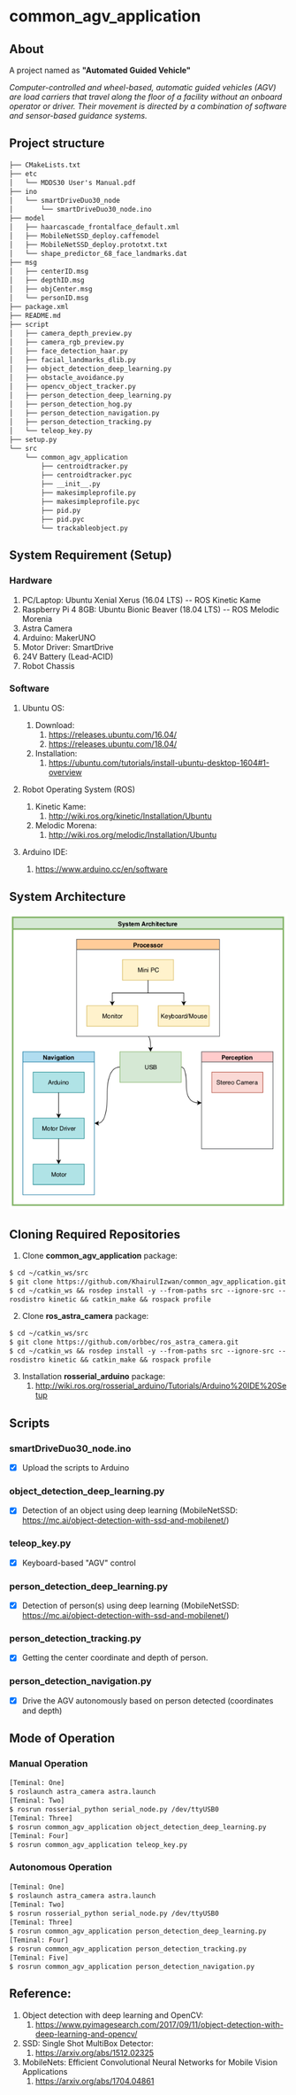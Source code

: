 # common_agv_application

## About
A project named as **"Automated Guided Vehicle"**

*Computer-controlled and wheel-based, automatic guided vehicles (AGV) are load carriers that travel along the floor of a facility without an onboard operator or driver. Their movement is directed by a combination of software and sensor-based guidance systems.*

## Project structure
```
├── CMakeLists.txt
├── etc
│   └── MDDS30 User's Manual.pdf
├── ino
│   └── smartDriveDuo30_node
│       └── smartDriveDuo30_node.ino
├── model
│   ├── haarcascade_frontalface_default.xml
│   ├── MobileNetSSD_deploy.caffemodel
│   ├── MobileNetSSD_deploy.prototxt.txt
│   └── shape_predictor_68_face_landmarks.dat
├── msg
│   ├── centerID.msg
│   ├── depthID.msg
│   ├── objCenter.msg
│   └── personID.msg
├── package.xml
├── README.md
├── script
│   ├── camera_depth_preview.py
│   ├── camera_rgb_preview.py
│   ├── face_detection_haar.py
│   ├── facial_landmarks_dlib.py
│   ├── object_detection_deep_learning.py
│   ├── obstacle_avoidance.py
│   ├── opencv_object_tracker.py
│   ├── person_detection_deep_learning.py
│   ├── person_detection_hog.py
│   ├── person_detection_navigation.py
│   ├── person_detection_tracking.py
│   └── teleop_key.py
├── setup.py
└── src
    └── common_agv_application
        ├── centroidtracker.py
        ├── centroidtracker.pyc
        ├── __init__.py
        ├── makesimpleprofile.py
        ├── makesimpleprofile.pyc
        ├── pid.py
        ├── pid.pyc
        └── trackableobject.py
```

## System Requirement (Setup)
### Hardware
1. PC/Laptop: Ubuntu Xenial Xerus (16.04 LTS) -- ROS Kinetic Kame
2. Raspberry Pi 4 8GB: Ubuntu Bionic Beaver (18.04 LTS) -- ROS Melodic Morenia
3. Astra Camera
4. Arduino: MakerUNO
5. Motor Driver: SmartDrive
6. 24V Battery (Lead-ACID)
7. Robot Chassis

<!--**ros_astra_camera packages required** : https://github.com/orbbec/ros_astra_camera.git-->
<!--4. RPLidar-->
<!--**rplidar_ros packages required** : https://github.com/Slamtec/rplidar_ros.git-->

### Software
1. Ubuntu OS:
	1. Download: 
		1. https://releases.ubuntu.com/16.04/
		2. https://releases.ubuntu.com/18.04/
	2. Installation: 
		1. https://ubuntu.com/tutorials/install-ubuntu-desktop-1604#1-overview
		
2. Robot Operating System (ROS)
	1. Kinetic Kame:
		1. http://wiki.ros.org/kinetic/Installation/Ubuntu
	2. Melodic Morena:
		1. http://wiki.ros.org/melodic/Installation/Ubuntu
		
3. Arduino IDE:
	1. https://www.arduino.cc/en/software
	
## System Architecture
![System Architecture](https://github.com/KhairulIzwan/common_agv_application/blob/main/etc/Service%20Robot.png)

## Cloning Required Repositories

1. Clone **common_agv_application** package:
```
$ cd ~/catkin_ws/src
$ git clone https://github.com/KhairulIzwan/common_agv_application.git
$ cd ~/catkin_ws && rosdep install -y --from-paths src --ignore-src --rosdistro kinetic && catkin_make && rospack profile
```
2. Clone **ros_astra_camera** package:
```
$ cd ~/catkin_ws/src
$ git clone https://github.com/orbbec/ros_astra_camera.git
$ cd ~/catkin_ws && rosdep install -y --from-paths src --ignore-src --rosdistro kinetic && catkin_make && rospack profile
```
3. Installation **rosserial_arduino** package:
	1. http://wiki.ros.org/rosserial_arduino/Tutorials/Arduino%20IDE%20Setup

## Scripts
### smartDriveDuo30_node.ino
<!--```c++-->
<!--/*-->
<!-- * Title: Control MDDS30 in PWM mode with Arduino-->
<!-- * Author: Khairul Izwan 16-10-2020-->
<!-- * Description: Control MDDS30 in PWM mode with Arduino-->
<!-- * Set MDDS30 input mode to 0b10110100-->
<!-- */-->

<!--//include necessary library-->
<!--#include <ros.h>-->
<!--#include "std_msgs/String.h"-->
<!--#include <geometry_msgs/Twist.h>-->

<!--#include <Cytron_SmartDriveDuo.h>-->
<!--#define IN1 4 // Arduino pin 4 is connected to MDDS30 pin IN1.-->
<!--#define AN1 6 // Arduino pin 5 is connected to MDDS30 pin AN1.-->
<!--#define AN2 5 // Arduino pin 6 is connected to MDDS30 pin AN2.-->
<!--#define IN2 3 // Arduino pin 7 is connected to MDDS30 pin IN2.-->

<!--Cytron_SmartDriveDuo smartDriveDuo30(PWM_INDEPENDENT, IN1, IN2, AN1, AN2);-->

<!--//Change according to the robot wheel dimension-->
<!--#define wheelSep 0.5235 // in unit meter (m)-->
<!--#define wheelRadius 0.127; // in unit meter (m)-->

<!--//Variables declaration-->
<!--float transVelocity;-->
<!--float rotVelocity;-->

<!--float leftVelocity;-->
<!--float rightVelocity;-->

<!--float leftDutyCycle;-->
<!--float rightDutyCycle;-->

<!--float leftPWM;-->
<!--float rightPWM;-->

<!--signed int speedLeft, speedRight;-->

<!--//Callback function for geometry_msgs::Twist-->
<!--void messageCb_cmd_vel(const geometry_msgs::Twist &msg)-->
<!--{-->
<!--	//Get the ros topic value-->
<!--	transVelocity = msg.linear.x;-->
<!--	rotVelocity = msg.angular.z;-->
<!--	-->
<!--	//Differential Drive Kinematics-->
<!--	//http://www.cs.columbia.edu/~allen/F15/NOTES/icckinematics.pdf-->
<!--	//Differential Drive Kinematics-->
<!--	//https://snapcraft.io/blog/your-first-robot-the-driver-4-5-->

<!--	//Step 1: Calculate wheel speeds from Twist-->
<!--	leftVelocity = transVelocity - ((rotVelocity * wheelSep) / 2);-->
<!--	rightVelocity = transVelocity + ((rotVelocity * wheelSep) / 2);-->
<!--	  -->
<!--	//Step 2: Convert wheel speeds into duty cycles-->
<!--	leftDutyCycle = (255 * leftVelocity) / 0.22;-->
<!--	rightDutyCycle = (255 * rightVelocity) / 0.22;-->

<!--	//Ensure DutyCycle is between minimum and maximum-->
<!--	leftPWM = clipPWM(abs(leftDutyCycle), 0, 25);-->
<!--	rightPWM = clipPWM(abs(rightDutyCycle), 0, 25);-->

<!--	//motor directection helper function-->
<!--	motorDirection();-->
<!--}-->

<!--//Helper function to ensure DutyCycle is between minimum-->
<!--//and maximum-->
<!--float clipPWM(float PWM, float minPWM, float maxPWM)-->
<!--{-->
<!--	if (PWM < minPWM)-->
<!--	{-->
<!--		return minPWM;-->
<!--	}-->
<!--	else if (PWM > maxPWM)-->
<!--	{-->
<!--		return maxPWM;-->
<!--	}-->
<!--	return PWM;-->
<!--}-->

<!--//Motor Direction helper function-->
<!--void motorDirection()-->
<!--{-->
<!--	//Forward-->
<!--	if (leftDutyCycle > 0 and rightDutyCycle > 0)-->
<!--	{-->
<!--		speedLeft=-leftPWM;-->
<!--		speedRight=rightPWM;-->
<!--	}-->
<!--	//Backward-->
<!--	else if (leftDutyCycle < 0 and rightDutyCycle < 0)-->
<!--	{-->
<!--		speedLeft=leftPWM;-->
<!--		speedRight=-rightPWM;-->
<!--	}-->
<!--	//Left-->
<!--	else if (leftDutyCycle < 0 and rightDutyCycle > 0)-->
<!--	{-->
<!--		speedLeft=leftPWM;-->
<!--		speedRight=rightPWM;-->
<!--	}-->
<!--	//Right-->
<!--	else if (leftDutyCycle > 0 and rightDutyCycle < 0)-->
<!--	{-->
<!--		speedLeft=-leftPWM;-->
<!--		speedRight=-rightPWM;-->
<!--	}-->
<!--	else if (leftDutyCycle == 0 and rightDutyCycle == 0)-->
<!--	{-->
<!--		speedLeft=0;-->
<!--		speedRight=0;-->
<!--	}-->
<!--	smartDriveDuo30.control(speedLeft, speedRight);-->
<!--}-->

<!--//Set up the ros node (publisher and subscriber)-->
<!--ros::Subscriber<geometry_msgs::Twist> sub_cmd_vel("/cmd_vel", messageCb_cmd_vel);-->

<!--ros::NodeHandle nh;-->

<!--//put your setup code here, to run once:-->
<!--void setup()-->
<!--{-->
<!--	//Initiate ROS-node-->
<!--	nh.initNode();-->
<!--	nh.subscribe(sub_cmd_vel);-->
<!--}-->

<!--//put your main code here, to run repeatedly:-->
<!--void loop()-->
<!--{-->
<!--	nh.spinOnce();-->
<!--}-->
<!--```-->
- [x] Upload the scripts to Arduino
<!--- [x] Download it first using Arduino IDE -->
<!--**rosserial library required** : http://wiki.ros.org/rosserial_arduino/Tutorials/Arduino%20IDE%20Setup-->

<!--## camera_preview.py-->
<!--- [x] Previewing an image stream from camera-->
<!--```python-->
<!--#!/usr/bin/env python-->

<!--################################################################################-->
<!--## {Description}: Previewing an image stream from camera [RGB]-->
<!--################################################################################-->
<!--## Author: Khairul Izwan Bin Kamsani-->
<!--## Version: {1}.{0}.{0}-->
<!--## Email: {wansnap@gmail.com}-->
<!--################################################################################-->

<!--# import the necessary Python packages-->
<!--from __future__ import print_function-->
<!--import sys-->
<!--import cv2-->
<!--import time-->
<!--import imutils-->

<!--# import the necessary ROS packages-->
<!--from std_msgs.msg import String-->
<!--from sensor_msgs.msg import Image-->
<!--from sensor_msgs.msg import CameraInfo-->

<!--from cv_bridge import CvBridge-->
<!--from cv_bridge import CvBridgeError-->

<!--import rospy-->

<!--class CameraPreview:-->
<!--	def __init__(self):-->

<!--		self.bridge = CvBridge()-->
<!--		self.image_received = False-->

<!--		rospy.logwarn("CameraPreview [RGB] Node [ONLINE]...")-->

<!--		# rospy shutdown-->
<!--		rospy.on_shutdown(self.cbShutdown)-->

<!--		# Subscribe to Image msg-->
<!--		self.image_topic = "/camera/rgb/image_raw"-->
<!--		self.image_sub = rospy.Subscriber(-->
<!--						self.image_topic, -->
<!--						Image, self.cbImage-->
<!--						)-->

<!--		# Subscribe to CameraInfo msg-->
<!--		self.cameraInfo_topic = "/camera/rgb/camera_info"-->
<!--		self.cameraInfo_sub = rospy.Subscriber(-->
<!--						self.cameraInfo_topic, -->
<!--						CameraInfo, -->
<!--						self.cbCameraInfo-->
<!--						)-->

<!--		# Allow up to one second to connection-->
<!--		rospy.sleep(1)-->

<!--	# Convert image to OpenCV format-->
<!--	def cbImage(self, msg):-->

<!--		try:-->
<!--			self.cv_image = self.bridge.imgmsg_to_cv2(msg, "bgr8")-->

<!--		except CvBridgeError as e:-->
<!--			print(e)-->

<!--		if self.cv_image is not None:-->
<!--			self.image_received = True-->
<!--		else:-->
<!--			self.image_received = False-->

<!--	# Get CameraInfo-->
<!--	def cbCameraInfo(self, msg):-->

<!--		self.imgWidth = msg.width-->
<!--		self.imgHeight = msg.height-->

<!--	# Image information callback-->
<!--	def cbInfo(self):-->

<!--		fontFace = cv2.FONT_HERSHEY_DUPLEX-->
<!--		fontScale = 0.5-->
<!--		color = (255, 255, 255)-->
<!--		thickness = 1-->
<!--		lineType = cv2.LINE_AA-->
<!--		bottomLeftOrigin = False # if True (text upside down)-->

<!--		self.timestr = time.strftime("%Y%m%d-%H:%M:%S")-->

<!--		cv2.putText(-->
<!--			self.cv_image, "{}".format(self.timestr), -->
<!--			(10, 20), -->
<!--			fontFace, -->
<!--			fontScale, -->
<!--			color, -->
<!--			thickness, -->
<!--			lineType, -->
<!--			bottomLeftOrigin-->
<!--			)-->

<!--		cv2.putText(-->
<!--			self.cv_image, "Sample", (10, self.imgHeight-10), -->
<!--			fontFace, -->
<!--			fontScale, -->
<!--			color, -->
<!--			thickness, -->
<!--			lineType, -->
<!--			bottomLeftOrigin-->
<!--			)-->

<!--		cv2.putText(-->
<!--			self.cv_image, "(%d, %d)" % (self.imgWidth, self.imgHeight), -->
<!--			(self.imgWidth-100, self.imgHeight-10), -->
<!--			fontFace, -->
<!--			fontScale, -->
<!--			color, -->
<!--			thickness, -->
<!--			lineType, -->
<!--			bottomLeftOrigin-->
<!--			)-->

<!--	# Show the output frame-->
<!--	def cbShowImage(self):-->
<!--		self.cv_image_clone = imutils.resize(-->
<!--						self.cv_image.copy(),-->
<!--						width=320-->
<!--						)-->

<!--		cv2.imshow("CameraPreview [RGB]", self.cv_image_clone)-->
<!--		cv2.waitKey(1)-->

<!--	# Preview image + info-->
<!--	def cbPreview(self):-->
<!--		if self.image_received:-->
<!--			self.cbInfo()-->
<!--			self.cbShowImage()-->
<!--		else:-->
<!--			rospy.logerr("No images recieved")-->

<!--	# rospy shutdown callback-->
<!--	def cbShutdown(self):-->
<!--		rospy.logerr("CameraPreview [RGB] Node [OFFLINE]...")-->
<!--		cv2.destroyAllWindows()-->

<!--if __name__ == '__main__':-->

<!--	# Initialize-->
<!--	rospy.init_node('camera_rgb_preview', anonymous=False)-->
<!--	camera = CameraPreview()-->
<!--	-->
<!--#	r = rospy.Rate(10)-->

<!--	# Camera preview-->
<!--	while not rospy.is_shutdown():-->
<!--		camera.cbPreview()-->
<!--#		r.sleep()-->
<!--```-->

<!--## face_detection_haar.py-->
<!--- [x] Detection of face(s) using haar cascade technique-->

<!--## facial_landmarks_dlib.py-->
<!--- [x] Detection of face(s) using dlib libraries-->

### object_detection_deep_learning.py
- [x] Detection of an object using deep learning (MobileNetSSD: https://mc.ai/object-detection-with-ssd-and-mobilenet/)

<!--```python-->
<!--#!/usr/bin/env python-->

<!--################################################################################-->
<!--## {Description}: Object Detection Deep Learning (MobileNetSSD)-->
<!--################################################################################-->
<!--## Author: Khairul Izwan Bin Kamsani-->
<!--## Version: {1}.{0}.{0}-->
<!--## Email: {wansnap@gmail.com}-->
<!--################################################################################-->

<!--# import the necessary Python packages-->
<!--from __future__ import print_function-->
<!--from imutils import face_utils-->
<!--import sys-->
<!--import cv2-->
<!--import time-->
<!--import imutils-->
<!--import dlib-->
<!--import os-->
<!--import numpy as np-->

<!--# import the necessary ROS packages-->
<!--from std_msgs.msg import String-->
<!--from sensor_msgs.msg import Image-->
<!--from sensor_msgs.msg import CameraInfo-->

<!--from cv_bridge import CvBridge-->
<!--from cv_bridge import CvBridgeError-->

<!--import rospy-->
<!--import rospkg-->

<!--class ObjectDetection:-->
<!--	def __init__(self):-->

<!--		self.bridge = CvBridge()-->
<!--		self.rospack = rospkg.RosPack()-->

<!--		self.image_received = False-->

<!--		rospy.logwarn("ObjectDetection Node [ONLINE]...")-->

<!--		# rospy shutdown-->
<!--		rospy.on_shutdown(self.cbShutdown)-->

<!--		# initialize the list of class labels MobileNet SSD was trained to-->
<!--		# detect, then generate a set of bounding box colors for each class-->
<!--		self.CLASSES = [-->
<!--			"background", -->
<!--			"aeroplane", -->
<!--			"bicycle", -->
<!--			"bird", -->
<!--			"boat",-->
<!--			"bottle", -->
<!--			"bus", -->
<!--			"car", -->
<!--			"cat", -->
<!--			"chair", -->
<!--			"cow", -->
<!--			"diningtable",-->
<!--			"dog", -->
<!--			"horse", -->
<!--			"motorbike", -->
<!--			"person", -->
<!--			"pottedplant", -->
<!--			"sheep",-->
<!--			"sofa", -->
<!--			"train", -->
<!--			"tvmonitor"-->
<!--			]-->

<!--		self.COLORS = np.random.uniform(0, 255, size=(len(self.CLASSES), 3))-->

<!--		# Load our serialized model from disk-->
<!--		self.package = os.path.sep.join([self.rospack.get_path('common_agv_application')])-->
<!--		self.modelDir = os.path.join(self.package, "model")-->

<!--		# Caffe 'deploy' prototxt file-->
<!--		self.prototxt = self.modelDir + "/MobileNetSSD_deploy.prototxt.txt"-->
<!--		# Caffe pre-trained model-->
<!--		self.model = self.modelDir + "/MobileNetSSD_deploy.caffemodel"-->

<!--		self.confidenceParam = 0.8-->

<!--		# load our serialized model from disk-->
<!--		rospy.loginfo("Loading Model...")-->
<!--		self.net = cv2.dnn.readNetFromCaffe(-->
<!--						self.prototxt, -->
<!--						self.model-->
<!--						)-->

<!--		# Subscribe to Image msg-->
<!--		self.image_topic = "/camera/rgb/image_raw"-->
<!--		self.image_sub = rospy.Subscriber(-->
<!--						self.image_topic, -->
<!--						Image, self.cbImage-->
<!--						)-->

<!--		# Subscribe to CameraInfo msg-->
<!--		self.cameraInfo_topic = "/camera/rgb/camera_info"-->
<!--		self.cameraInfo_sub = rospy.Subscriber(-->
<!--						self.cameraInfo_topic, -->
<!--						CameraInfo, -->
<!--						self.cbCameraInfo-->
<!--						)-->

<!--		# Allow up to one second to connection-->
<!--		rospy.sleep(1)-->

<!--	# Convert image to OpenCV format-->
<!--	def cbImage(self, msg):-->

<!--		try:-->
<!--			self.cv_image = self.bridge.imgmsg_to_cv2(msg, "bgr8")-->
<!--		except CvBridgeError as e:-->
<!--			print(e)-->

<!--		if self.cv_image is not None:-->
<!--			self.image_received = True-->
<!--		else:-->
<!--			self.image_received = False-->

<!--	# Get CameraInfo-->
<!--	def cbCameraInfo(self, msg):-->
<!--		self.imgWidth = msg.width-->
<!--		self.imgHeight = msg.height-->

<!--	# Object Detection callback-->
<!--	def cbObjectDetection(self):-->
<!--		# load the input image and construct an input blob for the image-->
<!--		# by resizing to a fixed 300x300 pixels and then normalizing it-->
<!--		# (note: normalization is done via the authors of the MobileNet SSD-->
<!--		# implementation)-->
<!--		self.image = self.cv_image.copy()-->
<!--		(self.h, self.w) = self.image.shape[:2]-->
<!--		self.blob = cv2.dnn.blobFromImage(cv2.resize(self.image, (300, 300)), 0.007843, (300, 300), 127.5)-->

<!--		# pass the blob through the network and obtain the detections and-->
<!--		# predictions-->
<!--#		rospy.logwarn("Computing Object Detections...")-->
<!--		self.net.setInput(self.blob)-->
<!--		self.detections = self.net.forward()-->

<!--	# Object Detection Information-->
<!--	def cbInfo(self):-->
<!--		# loop over the detections-->
<!--		for i in np.arange(0, self.detections.shape[2]):-->
<!--			# extract the confidence (i.e., probability) associated with the-->
<!--			# prediction-->
<!--			self.confidence = self.detections[0, 0, i, 2]-->

<!--			# filter out weak detections by ensuring the `confidence` is-->
<!--			# greater than the minimum confidence-->
<!--			if self.confidence > self.confidenceParam:-->
<!--				# extract the index of the class label from the `detections`,-->
<!--				# then compute the (x, y)-coordinates of the bounding box for-->
<!--				# the object-->
<!--				self.idx = int(self.detections[0, 0, i, 1])-->
<!--				self.box = self.detections[0, 0, i, 3:7] * np.array([self.w, self.h, self.w, self.h])-->
<!--				(startX, startY, endX, endY) = self.box.astype("int")-->

<!--				# display the prediction-->
<!--				self.label = "{}: {:.2f}%".format(self.CLASSES[self.idx], self.confidence * 100)-->
<!--#				rospy.loginfo("{}".format(self.label))-->
<!--				cv2.rectangle(-->
<!--						self.image, -->
<!--						(startX, startY), -->
<!--						(endX, endY),-->
<!--						self.COLORS[self.idx], -->
<!--						2-->
<!--						)-->

<!--				y = startY - 15 if startY - 15 > 15 else startY + 15-->
<!--				cv2.putText(-->
<!--					self.image, -->
<!--					self.label, -->
<!--					(startX, y),-->
<!--					cv2.FONT_HERSHEY_SIMPLEX, -->
<!--					0.5, -->
<!--					self.COLORS[self.idx], -->
<!--					2)-->

<!--	# Show the output frame-->
<!--	def cbShowImage(self):-->
<!--		cv2.imshow("Object Detection", self.image)-->
<!--		cv2.waitKey(1)-->

<!--	# Preview image + info-->
<!--	def cbPreview(self):-->
<!--		if self.image_received:-->
<!--			self.cbObjectDetection()-->
<!--			self.cbInfo()-->
<!--			self.cbShowImage()-->
<!--		else:-->
<!--			rospy.logerr("No images recieved")-->

<!--	# rospy shutdown callback-->
<!--	def cbShutdown(self):-->
<!--		rospy.logerr("ObjectDetection Node [OFFLINE]...")-->
<!--		cv2.destroyAllWindows()-->

<!--if __name__ == '__main__':-->

<!--	# Initialize-->
<!--	rospy.init_node('object_detection', anonymous=False)-->
<!--	obj = ObjectDetection()-->
<!--	-->
<!--#	r = rospy.Rate(10)-->

<!--	# ObjectDetection-->
<!--	while not rospy.is_shutdown():-->
<!--		obj.cbPreview()-->
<!--#		r.sleep()-->
<!--```-->

### teleop_key.py
- [x] Keyboard-based "AGV" control

<!--```python-->
<!--#!/usr/bin/env python-->

<!--import rospy-->
<!--from geometry_msgs.msg import Twist-->
<!--import sys, select, os-->

<!--if os.name == 'nt':-->
<!--	import msvcrt-->
<!--else:-->
<!--	import tty, termios-->

<!--MAX_LIN_VEL = 0.22-->
<!--MAX_ANG_VEL = 2.84-->

<!--LIN_VEL_STEP_SIZE = 0.01-->
<!--ANG_VEL_STEP_SIZE = 0.1-->

<!--msg = """-->
<!--Control Your AGV!-->
<!------------------------------->
<!--Moving around:-->
<!--        w-->
<!--   a    s    d-->
<!--        x-->

<!--w/x : increase/decrease linear velocity (MAX_LIN_VEL : ~ 0.22)-->
<!--a/d : increase/decrease angular velocity (MAX_ANG_VEL : ~ 2.84)-->

<!--space key, s : force stop-->

<!--CTRL-C to quit-->
<!--"""-->

<!--e = """-->
<!--Communications Failed-->
<!--"""-->

<!--def getKey():-->
<!--	if os.name == 'nt':-->
<!--		return msvcrt.getch()-->

<!--	tty.setraw(sys.stdin.fileno())-->
<!--	rlist, _, _ = select.select([sys.stdin], [], [], 0.1)-->
<!--	if rlist:-->
<!--		key = sys.stdin.read(1)-->
<!--	else:-->
<!--		key = ''-->

<!--	termios.tcsetattr(sys.stdin, termios.TCSADRAIN, settings)-->
<!--	return key-->

<!--def vels(target_linear_vel, target_angular_vel):-->
<!--	return "currently:\tlinear vel %s\t angular vel %s " % (target_linear_vel,target_angular_vel)-->

<!--def makeSimpleProfile(output, input, slop):-->
<!--	if input > output:-->
<!--		output = min( input, output + slop )-->
<!--	elif input < output:-->
<!--		output = max( input, output - slop )-->
<!--	else:-->
<!--		output = input-->

<!--	return output-->

<!--def constrain(input, low, high):-->
<!--	if input < low:-->
<!--		input = low-->
<!--	elif input > high:-->
<!--		input = high-->
<!--	else:-->
<!--		input = input-->

<!--	return input-->

<!--def checkLinearLimitVelocity(vel):-->
<!--	vel = constrain(vel, -MAX_LIN_VEL, MAX_LIN_VEL)-->

<!--	return vel-->

<!--def checkAngularLimitVelocity(vel):-->
<!--	vel = constrain(vel, -MAX_ANG_VEL, MAX_ANG_VEL)-->

<!--	return vel-->

<!--if __name__=="__main__":-->
<!--	if os.name != 'nt':-->
<!--		settings = termios.tcgetattr(sys.stdin)-->

<!--	rospy.init_node('agv_teleop')-->
<!--	pub = rospy.Publisher('cmd_vel', Twist, queue_size=10)-->

<!--	status = 0-->
<!--	target_linear_vel   = 0.0-->
<!--	target_angular_vel  = 0.0-->
<!--	control_linear_vel  = 0.0-->
<!--	control_angular_vel = 0.0-->

<!--	try:-->
<!--		print(msg)-->
<!--		while(1):-->
<!--			key = getKey()-->
<!--			if key == 'w' :-->
<!--				target_linear_vel = checkLinearLimitVelocity(target_linear_vel + LIN_VEL_STEP_SIZE)-->
<!--				status = status + 1-->
<!--				print(vels(target_linear_vel,target_angular_vel))-->
<!--			elif key == 'x' :-->
<!--				target_linear_vel = checkLinearLimitVelocity(target_linear_vel - LIN_VEL_STEP_SIZE)-->
<!--				status = status + 1-->
<!--				print(vels(target_linear_vel,target_angular_vel))-->
<!--			elif key == 'a' :-->
<!--				target_angular_vel = checkAngularLimitVelocity(target_angular_vel + ANG_VEL_STEP_SIZE)-->
<!--				status = status + 1-->
<!--				print(vels(target_linear_vel,target_angular_vel))-->
<!--			elif key == 'd' :-->
<!--				target_angular_vel = checkAngularLimitVelocity(target_angular_vel - ANG_VEL_STEP_SIZE)-->
<!--				status = status + 1-->
<!--				print(vels(target_linear_vel,target_angular_vel))-->
<!--			elif key == ' ' or key == 's' :-->
<!--				target_linear_vel   = 0.0-->
<!--				control_linear_vel  = 0.0-->
<!--				target_angular_vel  = 0.0-->
<!--				control_angular_vel = 0.0-->
<!--				print(vels(target_linear_vel, target_angular_vel))-->
<!--			else:-->
<!--				if (key == '\x03'):-->
<!--					break-->

<!--			if status == 20 :-->
<!--				print(msg)-->
<!--				status = 0-->

<!--			twist = Twist()-->

<!--			control_linear_vel = makeSimpleProfile(control_linear_vel, target_linear_vel, (LIN_VEL_STEP_SIZE/2.0))-->
<!--			twist.linear.x = control_linear_vel-->
<!--			twist.linear.y = 0.0-->
<!--			twist.linear.z = 0.0-->

<!--			control_angular_vel = makeSimpleProfile(control_angular_vel, target_angular_vel, (ANG_VEL_STEP_SIZE/2.0))-->
<!--			twist.angular.x = 0.0-->
<!--			twist.angular.y = 0.0-->
<!--			twist.angular.z = control_angular_vel-->

<!--			pub.publish(twist)-->

<!--	except:-->
<!--		print(e)-->

<!--	finally:-->
<!--		twist = Twist()-->
<!--		twist.linear.x = 0.0-->
<!--		twist.linear.y = 0.0-->
<!--		twist.linear.z = 0.0-->
<!--		twist.angular.x = 0.0-->
<!--		twist.angular.y = 0.0-->
<!--		twist.angular.z = 0.0-->

<!--		pub.publish(twist)-->

<!--	if os.name != 'nt':-->
<!--		termios.tcsetattr(sys.stdin, termios.TCSADRAIN, settings)-->
<!--```-->

<!--## opencv_object_tracker.py-->
<!--- [x] Tracking an object by selecting the ROI-->

### person_detection_deep_learning.py
- [x] Detection of person(s) using deep learning (MobileNetSSD: https://mc.ai/object-detection-with-ssd-and-mobilenet/)

<!--```-->
<!--Node [/person_detection]-->
<!--Publications: -->
<!-- * /person/ID [common_agv_application/personID]-->
<!-- * /person/center [common_agv_application/centerID]-->
<!-- * /person/depth [common_agv_application/depthID]-->
<!-- * /rosout [rosgraph_msgs/Log]-->

<!--Subscriptions: -->
<!-- * /camera/depth/image_raw [sensor_msgs/Image]-->
<!-- * /camera/rgb/camera_info [sensor_msgs/CameraInfo]-->
<!-- * /camera/rgb/image_raw [sensor_msgs/Image]-->

<!--Services: -->
<!-- * /person_detection/get_loggers-->
<!-- * /person_detection/set_logger_level-->


<!--contacting node http://192.168.1.69:39971/ ...-->
<!--Pid: 18412-->
<!--Connections:-->
<!-- * topic: /rosout-->
<!--    * to: /rosout-->
<!--    * direction: outbound-->
<!--    * transport: TCPROS-->
<!-- * topic: /camera/rgb/camera_info-->
<!--    * to: /camera/camera_nodelet_manager (http://192.168.1.69:46883/)-->
<!--    * direction: inbound-->
<!--    * transport: TCPROS-->
<!-- * topic: /camera/rgb/image_raw-->
<!--    * to: /camera/camera_nodelet_manager (http://192.168.1.69:46883/)-->
<!--    * direction: inbound-->
<!--    * transport: TCPROS-->
<!-- * topic: /camera/depth/image_raw-->
<!--    * to: /camera/camera_nodelet_manager (http://192.168.1.69:46883/)-->
<!--    * direction: inbound-->
<!--    * transport: TCPROS-->
<!--```-->

<!--```python-->
<!--#!/usr/bin/env python-->

<!--################################################################################-->
<!--## {Description}: Person Detection Deep Learning (MobileNetSSD)-->
<!--################################################################################-->
<!--## Author: Khairul Izwan Bin Kamsani-->
<!--## Version: {1}.{0}.{0}-->
<!--## Email: {wansnap@gmail.com}-->
<!--################################################################################-->

<!--# import the necessary Python packages-->
<!--from __future__ import print_function-->
<!--from imutils import face_utils-->
<!--import sys-->
<!--import cv2-->
<!--import time-->
<!--import imutils-->
<!--import dlib-->
<!--import os-->
<!--import numpy as np-->

<!--# import the necessary ROS packages-->
<!--from std_msgs.msg import String-->
<!--from std_msgs.msg import Bool-->
<!--from std_msgs.msg import Int64-->
<!--from sensor_msgs.msg import Image-->
<!--from sensor_msgs.msg import CameraInfo-->

<!--from cv_bridge import CvBridge-->
<!--from cv_bridge import CvBridgeError-->

<!--import rospy-->
<!--import rospkg-->

<!--from common_agv_application.centroidtracker import CentroidTracker-->

<!--from common_agv_application.msg import objCenter as objCoord-->
<!--from common_agv_application.msg import personID-->
<!--from common_agv_application.msg import centerID-->
<!--#from common_agv_application.msg import depthID-->

<!--class PersonDetection:-->
<!--	def __init__(self):-->
<!--		# initialize our centroid tracker, bridge, and rospack-->
<!--		self.ct = CentroidTracker()-->

<!--		self.bridge = CvBridge()-->
<!--		self.rospack = rospkg.RosPack()-->

<!--		self.boolID = Bool()-->
<!--		self.personID = personID()-->
<!--		self.centerID = centerID()-->
<!--#		self.depthID = depthID()-->

<!--		self.image_rgb_received = False-->
<!--		self.trackingMode_received = False-->
<!--#		self.image_depth_received = False-->

<!--		rospy.logwarn("Person Detection Node [ONLINE]...")-->

<!--		# rospy shutdown-->
<!--		rospy.on_shutdown(self.cbShutdown)-->

<!--		# initialize the list of class labels MobileNet SSD was trained to-->
<!--		# detect, then generate a set of bounding box colors for each class-->
<!--		self.CLASSES = [-->
<!--			"background", -->
<!--			"aeroplane", -->
<!--			"bicycle", -->
<!--			"bird", -->
<!--			"boat",-->
<!--			"bottle", -->
<!--			"bus", -->
<!--			"car", -->
<!--			"cat", -->
<!--			"chair", -->
<!--			"cow", -->
<!--			"diningtable",-->
<!--			"dog", -->
<!--			"horse", -->
<!--			"motorbike", -->
<!--			"person", -->
<!--			"pottedplant", -->
<!--			"sheep",-->
<!--			"sofa", -->
<!--			"train", -->
<!--			"tvmonitor"-->
<!--			]-->

<!--		self.COLORS = np.random.uniform(0, 255, size=(len(self.CLASSES), 3))-->

<!--		# Load our serialized model from disk-->
<!--		self.package = os.path.sep.join([self.rospack.get_path('common_agv_application')])-->
<!--		self.modelDir = os.path.join(self.package, "model")-->

<!--		# Caffe 'deploy' prototxt file-->
<!--		self.prototxt = self.modelDir + "/MobileNetSSD_deploy.prototxt.txt"-->
<!--		# Caffe pre-trained model-->
<!--		self.model = self.modelDir + "/MobileNetSSD_deploy.caffemodel"-->

<!--		self.confidenceParam = 0.8-->

<!--		# load our serialized model from disk-->
<!--		rospy.loginfo("Loading Model...")-->
<!--		self.net = cv2.dnn.readNetFromCaffe(-->
<!--						self.prototxt, -->
<!--						self.model-->
<!--						)-->

<!--		# Subscribe to Image msg-->
<!--		self.image_rgb_topic = "/camera/rgb/image_raw"-->
<!--		self.image_rgb_sub = rospy.Subscriber(-->
<!--						self.image_rgb_topic, -->
<!--						Image, self.cbImageRGB-->
<!--						)-->

<!--		# Subscribe to CameraInfo msg-->
<!--		self.cameraInfo_rgb_topic = "/camera/rgb/camera_info"-->
<!--		self.cameraInfo_rgb_sub = rospy.Subscriber(-->
<!--						self.cameraInfo_rgb_topic, -->
<!--						CameraInfo, -->
<!--						self.cbCameraInfoRGB-->
<!--						)-->

<!--#		# Subscribe to Image msg-->
<!--#		self.image_depth_topic = "/camera/depth/image_raw"-->
<!--#		self.image_depth_sub = rospy.Subscriber(-->
<!--#						self.image_depth_topic, -->
<!--#						Image, self.cbImageDepth-->
<!--#						)-->

<!--#		# Subscribe to CameraInfo msg-->
<!--#		self.cameraInfo_depth_topic = "/camera/depth/camera_info"-->
<!--#		self.cameraInfo_depth_sub = rospy.Subscriber(-->
<!--#						self.cameraInfo_depth_topic, -->
<!--#						CameraInfo, -->
<!--#						self.cbCameraInfoDepth-->
<!--#						)-->

<!--		# TODO:-->
<!--		# Subscribe to Bool msg-->
<!--		self.trackingMode_topic = "/person/tracking"-->
<!--		self.trackingMode_sub = rospy.Subscriber(-->
<!--					self.trackingMode_topic, -->
<!--					Bool, -->
<!--					self.cbTrackingMode-->
<!--					)-->

<!--		# Subscribe to objCenter msg-->
<!--		self.objCoord_topic = "/person/objCoord"-->
<!--		self.objCoord_sub = rospy.Subscriber(-->
<!--					self.objCoord_topic, -->
<!--					objCoord, -->
<!--					self.cbObjCoord-->
<!--					)-->

<!--		# Subscribe to depthID msg-->
<!--		self.depthCoord_topic = "/person/depth"-->
<!--		self.depthCoord_sub = rospy.Subscriber(-->
<!--					self.depthCoord_topic, -->
<!--					Int64, -->
<!--					self.cbDepthCoord-->
<!--					)-->

<!--		# Publish to Bool msg-->
<!--		self.boolID_topic = "/person/bool"-->
<!--		self.boolID_pub = rospy.Publisher(-->
<!--					self.boolID_topic, -->
<!--					Bool, -->
<!--					queue_size=10-->
<!--					)-->

<!--		# Publish to personID msg-->
<!--		self.personID_topic = "/person/ID"-->
<!--		self.personID_pub = rospy.Publisher(-->
<!--					self.personID_topic, -->
<!--					personID, -->
<!--					queue_size=10-->
<!--					)-->

<!--		# Publish to personID msg-->
<!--		self.personID_topic = "/person/ID"-->
<!--		self.personID_pub = rospy.Publisher(-->
<!--					self.personID_topic, -->
<!--					personID, -->
<!--					queue_size=10-->
<!--					)-->

<!--		# Publish to centerID msg-->
<!--		self.centerID_topic = "/person/center"-->
<!--		self.centerID_pub = rospy.Publisher(-->
<!--					self.centerID_topic, -->
<!--					centerID, -->
<!--					queue_size=10-->
<!--					)-->

<!--#		# Publish to depthID msg-->
<!--#		self.depthID_topic = "/person/depth"-->
<!--#		self.depthID_pub = rospy.Publisher(-->
<!--#					self.depthID_topic, -->
<!--#					depthID, -->
<!--#					queue_size=10-->
<!--#					)-->

<!--		# Publish to Image msg-->
<!--		self.personImage_topic = "/person/image"-->
<!--		self.personImage_pub = rospy.Publisher(-->
<!--					self.personImage_topic, -->
<!--					Image, -->
<!--					queue_size=10-->
<!--					)-->

<!--		# Allow up to one second to connection-->
<!--		rospy.sleep(1)-->

<!--	# Convert image to OpenCV format-->
<!--	def cbImageRGB(self, msg):-->

<!--		try:-->
<!--			self.cv_image_rgb = self.bridge.imgmsg_to_cv2(msg, "bgr8")-->

<!--			# un-comment if the image is mirrored-->
<!--#			self.cv_image_rgb = cv2.flip(self.cv_image_rgb, 1)-->
<!--		except CvBridgeError as e:-->
<!--			print(e)-->

<!--		if self.cv_image_rgb is not None:-->
<!--			self.image_rgb_received = True-->
<!--		else:-->
<!--			self.image_rgb_received = False-->

<!--	# Get CameraInfo-->
<!--	def cbCameraInfoRGB(self, msg):-->
<!--		self.imgWidth_rgb = msg.width-->
<!--		self.imgHeight_rgb = msg.height-->

<!--	# Convert image to OpenCV format-->
<!--	def cbImageDepth(self, msg):-->

<!--		try:-->
<!--			self.cv_image_depth = self.bridge.imgmsg_to_cv2(msg, "32FC1")-->

<!--			# un-comment if the image is mirrored-->
<!--#			self.cv_image_depth = cv2.flip(self.cv_image_depth, 1)-->
<!--		except CvBridgeError as e:-->
<!--			print(e)-->

<!--		if self.cv_image_depth is not None:-->
<!--			self.image_depth_received = True-->
<!--		else:-->
<!--			self.image_depth_received = False-->

<!--	# Get CameraInfo-->
<!--	def cbCameraInfoDepth(self, msg):-->
<!--		self.imgWidth_depth = msg.width-->
<!--		self.imgHeight_depth = msg.height-->

<!--	# -->
<!--	def cbTrackingMode(self, msg):-->
<!--		try:-->
<!--			self.trackingMode = msg.data-->
<!--		except KeyboardInterrupt as e:-->
<!--			print(e)-->

<!--		if self.trackingMode is not None:-->
<!--			self.trackingMode_received = True-->
<!--		else:-->
<!--			self.trackingMode_received = False-->

<!--	# -->
<!--	def cbObjCoord(self, msg):-->
<!--		self.objCoord_X = msg.centerX-->
<!--		self.objCoord_Y = msg.centerY-->

<!--	# -->
<!--	def cbDepthCoord(self, msg):-->
<!--		self.objCoord_depth = msg.data-->

<!--	# Object Detection callback-->
<!--	def cbPersonDetection(self):-->
<!--		# load the input image and construct an input blob for the image-->
<!--		# by resizing to a fixed 300x300 pixels and then normalizing it-->
<!--		# (note: normalization is done via the authors of the MobileNet SSD-->
<!--		# implementation)-->
<!--		self.image = self.cv_image_rgb.copy()-->
<!--		(self.h, self.w) = self.image.shape[:2]-->
<!--		self.blob = cv2.dnn.blobFromImage(cv2.resize(self.image, (300, 300)), 0.007843, (300, 300), 127.5)-->

<!--		# pass the blob through the network and obtain the detections and-->
<!--		# predictions-->
<!--#		rospy.logwarn("Computing Object Detections...")-->
<!--		self.net.setInput(self.blob)-->
<!--		self.detections = self.net.forward()-->
<!--		self.rects = []-->

<!--		self.personID_array = []-->

<!--		self.centerID_X_array = []-->
<!--		self.centerID_Y_array = []-->

<!--#		self.depthID_array = []-->

<!--	# Object Detection Information-->
<!--	def cbInfo(self):-->
<!--		# loop over the detections-->
<!--		for i in np.arange(0, self.detections.shape[2]):-->
<!--			# extract the confidence (i.e., probability) associated with the-->
<!--			# prediction-->
<!--			self.confidence = self.detections[0, 0, i, 2]-->

<!--			# filter out weak detections by ensuring the `confidence` is-->
<!--			# greater than the minimum confidence-->
<!--			if self.confidence > self.confidenceParam:-->
<!--				# -->
<!--				self.boolID.data = True-->
<!--				-->
<!--				# extract the index of the class label from the `detections`,-->
<!--				# then compute the (x, y)-coordinates of the bounding box for-->
<!--				# the object-->
<!--				self.idx = int(self.detections[0, 0, i, 1])-->

<!--				# if the class label is not a person, ignore it-->
<!--				if self.CLASSES[self.idx] != "person":-->
<!--					continue-->

<!--				# compute the (x, y)-coordinates of the bounding box-->
<!--				# for the object-->
<!--				self.box = self.detections[0, 0, i, 3:7] * np.array([self.w, self.h, self.w, self.h])-->
<!--				self.rects.append(self.box.astype("int"))-->

<!--				(startX, startY, endX, endY) = self.box.astype("int")-->

<!--				# display the prediction-->
<!--				self.label = "{}: {:.2f}%".format(self.CLASSES[self.idx], self.confidence * 100)-->
<!--#					rospy.loginfo("{}".format(self.label))-->
<!--				cv2.rectangle(-->
<!--						self.image, -->
<!--						(startX, startY), -->
<!--						(endX, endY),-->
<!--						self.COLORS[self.idx], -->
<!--						2-->
<!--						)-->

<!--				y = startY - 15 if startY - 15 > 15 else startY + 15-->
<!--				cv2.putText(-->
<!--					self.image, -->
<!--					self.label, -->
<!--					(startX, y),-->
<!--					cv2.FONT_HERSHEY_SIMPLEX, -->
<!--					0.5, -->
<!--					self.COLORS[self.idx], -->
<!--					2)-->
<!--			else:-->
<!--				# -->
<!--				self.boolID.data = False-->

<!--			self.boolID_pub.publish(self.boolID)-->
<!--			-->
<!--			if self.trackingMode_received:-->
<!--				cv2.putText(-->
<!--						self.image, -->
<!--						"TRACKING MODE: %s" % self.trackingMode, -->
<!--						(10, 40),-->
<!--						cv2.FONT_HERSHEY_SIMPLEX, -->
<!--						1, -->
<!--						(0, 0, 255), -->
<!--						4)-->
<!--				cv2.putText(-->
<!--						self.image, -->
<!--						"CENTER: (%d, %d)" % (self.objCoord_X, self.objCoord_Y), -->
<!--						(10, 80),-->
<!--						cv2.FONT_HERSHEY_SIMPLEX, -->
<!--						1, -->
<!--						(0, 0, 255), -->
<!--						4)-->
<!--				cv2.putText(-->
<!--						self.image, -->
<!--						"DEPTH: %d" % self.objCoord_depth, -->
<!--						(10, 120),-->
<!--						cv2.FONT_HERSHEY_SIMPLEX, -->
<!--						1, -->
<!--						(0, 0, 255), -->
<!--						4)-->
<!--			else:-->
<!--				pass-->

<!--		# update our centroid tracker using the computed set of bounding-->
<!--		# box rectangles-->
<!--		objects = self.ct.update(self.rects)-->

<!--		# loop over the tracked objects-->
<!--		for (objectID, centroid) in objects.items():-->
<!--			# draw both the ID of the object and the centroid of the-->
<!--			# object on the output frame-->
<!--			text = "ID {}".format(objectID)-->
<!--			cv2.putText(self.image, text, (centroid[0] - 10, centroid[1] - 10),-->
<!--				cv2.FONT_HERSHEY_SIMPLEX, 0.5, (0, 255, 0), 2)-->
<!--			cv2.circle(self.image, (centroid[0], centroid[1]), 4, (0, 255, 0), -1)-->

<!--#			depth = self.cv_image_depth[centroid[0], centroid[1]]-->

<!--			self.personID_array.append(objectID)-->

<!--			self.centerID_X_array.append(centroid[0])-->
<!--			self.centerID_Y_array.append(centroid[1])-->

<!--#			self.depthID_array.append(depth)-->

<!--		self.personID.N = self.personID_array-->
<!--		self.personID_pub.publish(self.personID)-->

<!--		self.centerID.centerX = self.centerID_X_array-->
<!--		self.centerID.centerY = self.centerID_Y_array-->
<!--		self.centerID_pub.publish(self.centerID)-->

<!--#		self.depthID.depth = self.depthID_array-->
<!--#		self.depthID_pub.publish(self.depthID)-->

<!--	# Show the output frame-->
<!--	def cbShowImage(self):-->
<!--		self.image_resized = imutils.resize(self.image, width=300)-->

<!--		cv2.imshow("Person Detection [RGB]", self.image_resized)-->
<!--		cv2.waitKey(1)-->

<!--		try:-->
<!--			self.personImage_pub.publish(self.bridge.cv2_to_imgmsg(self.image_resized, "bgr8"))-->
<!--		except CvBridgeError as e:-->
<!--			print(e)-->

<!--	# Preview image + info-->
<!--	def cbPreview(self):-->
<!--		if self.image_rgb_received:-->
<!--			self.cbPersonDetection()-->
<!--			self.cbInfo()-->
<!--			self.cbShowImage()-->
<!--		else:-->
<!--			rospy.logerr("No images recieved")-->

<!--	# rospy shutdown callback-->
<!--	def cbShutdown(self):-->
<!--		rospy.logerr("Person Detection Node [OFFLINE]...")-->
<!--		cv2.destroyAllWindows()-->

<!--if __name__ == '__main__':-->

<!--	# Initialize-->
<!--	rospy.init_node('person_detection', anonymous=False)-->
<!--	obj = PersonDetection()-->
<!--	-->
<!--	r = rospy.Rate(10)-->

<!--	# PersonDetection-->
<!--	while not rospy.is_shutdown():-->
<!--		obj.cbPreview()-->
<!--		r.sleep()-->
<!--```-->

<!--## person_detection_hog.py-->
<!--- [x] Detection of person(s) using Histogram of Gradient (HOG)-->

### person_detection_tracking.py
- [x] Getting the center coordinate and depth of person.

<!--```python-->
<!--#!/usr/bin/env python-->

<!--################################################################################-->
<!--## {Description}: Person Tracking Deep Learning -->
<!--## [Getting the center coordinate and depth of personal]-->
<!--################################################################################-->
<!--## Author: Khairul Izwan Bin Kamsani-->
<!--## Version: {1}.{0}.{0}-->
<!--## Email: {wansnap@gmail.com}-->
<!--################################################################################-->

<!--"""-->
<!--Image published (CompressedImage) from tello originally size of 960x720 pixels-->
<!--We will try to resize it using imutils.resize (with aspect ratio) to width = 320-->
<!--and then republish it as Image-->
<!--"""-->

<!--# import the necessary Python packages-->
<!--from __future__ import print_function-->
<!--import sys-->
<!--import cv2-->
<!--import time-->
<!--import numpy as np-->
<!--import imutils-->
<!--import random-->
<!--import apriltag-->

<!--# import the necessary ROS packages-->
<!--from std_msgs.msg import String-->
<!--from std_msgs.msg import Float32-->
<!--from std_msgs.msg import Int64-->
<!--from std_msgs.msg import Bool-->
<!--from sensor_msgs.msg import Image-->
<!--from sensor_msgs.msg import CameraInfo-->
<!--from cv_bridge import CvBridge-->
<!--from cv_bridge import CvBridgeError-->

<!--import rospy-->

<!--from common_agv_application.msg import objCenter as objCoord-->
<!--from common_agv_application.msg import personID-->
<!--from common_agv_application.msg import centerID-->
<!--#from common_agv_application.msg import depthID-->

<!--class PersonTracking:-->
<!--	def __init__(self):-->
<!--		# Initialize-->
<!--		self.bridge = CvBridge()-->
<!--		self.objectCoord = objCoord()-->
<!--		self.depthCoord = Int64()-->
<!--		self.trackingMode = Bool()-->

<!--		self.boolID_received = False-->
<!--		self.image_depth_received = False-->

<!--		rospy.logwarn("Person Tracking Node [ONLINE]...")-->

<!--		# rospy shutdown-->
<!--		rospy.on_shutdown(self.cbShutdown)-->

<!--		# Subscribe to Bool msg-->
<!--		self.boolID_topic = "/person/bool"-->
<!--		self.boolID_sub = rospy.Subscriber(-->
<!--					self.boolID_topic, -->
<!--					Bool, -->
<!--					self.cbBoolID-->
<!--					)-->

<!--		# Subscribe to personID msg-->
<!--		self.personID_topic = "/person/ID"-->
<!--		self.personID_sub = rospy.Subscriber(-->
<!--					self.personID_topic, -->
<!--					personID, -->
<!--					self.cbPersonID-->
<!--					)-->

<!--		# Subscribe to centerID msg-->
<!--		self.centerID_topic = "/person/center"-->
<!--		self.centerID_sub = rospy.Subscriber(-->
<!--					self.centerID_topic, -->
<!--					centerID, -->
<!--					self.cbCenterID-->
<!--					)-->

<!--		# Subscribe to Image msg-->
<!--		self.image_depth_topic = "/camera/depth/image_raw"-->
<!--		self.image_depth_sub = rospy.Subscriber(-->
<!--						self.image_depth_topic, -->
<!--						Image, self.cbImageDepth-->
<!--						)-->

<!--		# Subscribe to CameraInfo msg-->
<!--		self.cameraInfo_depth_topic = "/camera/depth/camera_info"-->
<!--		self.cameraInfo_depth_sub = rospy.Subscriber(-->
<!--						self.cameraInfo_depth_topic, -->
<!--						CameraInfo, -->
<!--						self.cbCameraInfoDepth-->
<!--						)-->

<!--		# Publish to objCenter msg-->
<!--		self.objCoord_topic = "/person/objCoord"-->
<!--		self.objCoord_pub = rospy.Publisher(-->
<!--					self.objCoord_topic, -->
<!--					objCoord, -->
<!--					queue_size=10-->
<!--					)-->

<!--		# Publish to Int64 msg-->
<!--		self.depthCoord_topic = "/person/depth"-->
<!--		self.depthCoord_pub = rospy.Publisher(-->
<!--					self.depthCoord_topic, -->
<!--					Int64, -->
<!--					queue_size=10-->
<!--					)-->

<!--		# Publish to Bool msg-->
<!--		self.trackingMode_topic = "/person/tracking"-->
<!--		self.trackingMode_pub = rospy.Publisher(-->
<!--					self.trackingMode_topic, -->
<!--					Bool, -->
<!--					queue_size=10-->
<!--					)-->

<!--		# Allow up to one second to connection-->
<!--		rospy.sleep(1)-->

<!--	# -->
<!--	def cbBoolID(self, msg):-->
<!--		try:-->
<!--			self.boolID = msg.data-->
<!--		except KeyboardInterrupt as e:-->
<!--			print(e)-->

<!--		if self.boolID is not None:-->
<!--			self.boolID_received = True-->
<!--		else:-->
<!--			self.boolID_received = False-->

<!--	# -->
<!--	def cbPersonID(self, msg):-->
<!--		self.personID = msg.N-->

<!--	# -->
<!--	def cbCenterID(self, msg):-->
<!--		self.centerID_X = msg.centerX-->
<!--		self.centerID_Y = msg.centerY-->

<!--	# Convert image to OpenCV format-->
<!--	def cbImageDepth(self, msg):-->
<!--		try:-->
<!--			self.cv_image_depth = self.bridge.imgmsg_to_cv2(msg, "16UC1")-->
<!--#			self.cv_image_depth = self.bridge.imgmsg_to_cv2(msg, "32FC1")-->

<!--			# un-comment if the image is mirrored-->
<!--#			self.cv_image_depth = cv2.flip(self.cv_image_depth, 1)-->
<!--		except CvBridgeError as e:-->
<!--			print(e)-->

<!--		if self.cv_image_depth is not None:-->
<!--			self.image_depth_received = True-->
<!--		else:-->
<!--			self.image_depth_received = False-->

<!--	# Get CameraInfo-->
<!--	def cbCameraInfoDepth(self, msg):-->
<!--		self.imgWidth_depth = msg.width-->
<!--		self.imgHeight_depth = msg.height-->

<!--	# Image information callback-->
<!--	def cbInfo(self):-->

<!--		fontFace = cv2.FONT_HERSHEY_PLAIN-->
<!--		fontScale = 0.7-->
<!--		color = (255, 255, 255)-->
<!--		colorPose = (0, 0, 255)-->
<!--		colorIMU = (255, 0, 255)-->
<!--		thickness = 1-->
<!--		lineType = cv2.LINE_AA-->
<!--		bottomLeftOrigin = False # if True (text upside down)-->

<!--	# Show the output frame-->
<!--	def cbShowImage(self):-->
<!--		self.image_resized = imutils.resize(self.cv_image_depth, width=300)-->

<!--		cv2.imshow("Person Detection [Depth]", self.image_resized)-->
<!--		cv2.waitKey(1)-->

<!--	#-->
<!--	def cbPersonTracking(self):-->
<!--		if self.boolID_received and self.image_depth_received:-->
<!--			self.cbShowImage()-->
<!--			if self.boolID:-->
<!--				# TODO: Which ID to select?-->
<!--				if not self.personID:-->
<!--					self.objectCoord.centerX = self.imgWidth_depth // 2-->
<!--					self.objectCoord.centerY = self.imgHeight_depth // 2-->

<!--	#				self.depthCoord.data = self.cv_image_depth[self.imgWidth_depth // 2, self.imgHeight_depth // 2] -->
<!--					self.depthCoord.data = self.cv_image_depth[self.imgHeight_depth // 2, self.imgWidth_depth // 2] -->
<!--					self.trackingMode.data = False-->
<!--				else:-->
<!--#					if self.personID[0] == 0:-->
<!--					self.objectCoord.centerX = int(self.centerID_X[0])-->
<!--					self.objectCoord.centerY = int(self.centerID_Y[0])-->

<!--					# TODO:-->
<!--#						self.depthCoord.data = self.cv_image_depth[self.centerID_X[0], self.centerID_Y[0]]-->
<!--					self.depthCoord.data = self.cv_image_depth[self.centerID_Y[0], self.centerID_X[0]]-->
<!--					self.trackingMode.data = True-->
<!--#					else:-->
<!--#						self.trackingMode.data = False-->
<!--#						pass-->
<!--			else:-->
<!--				self.objectCoord.centerX = self.imgWidth_depth // 2-->
<!--				self.objectCoord.centerY = self.imgHeight_depth // 2-->

<!--#				self.depthCoord.data = self.cv_image_depth[self.imgWidth_depth // 2, self.imgHeight_depth // 2] -->
<!--				self.depthCoord.data = self.cv_image_depth[self.imgHeight_depth // 2, self.imgWidth_depth // 2] -->
<!--				self.trackingMode.data = False-->

<!--			self.objCoord_pub.publish(self.objectCoord)-->
<!--			self.depthCoord_pub.publish(self.depthCoord)-->
<!--			self.trackingMode_pub.publish(self.trackingMode)-->

<!--		else:-->
<!--#			rospy.logerr("Please run required node!")-->
<!--			self.cbShowImage()-->

<!--	# rospy shutdown callback-->
<!--	def cbShutdown(self):-->
<!--		rospy.logerr("Person Tracking Node [OFFLINE]...")-->

<!--if __name__ == '__main__':-->

<!--	# Initialize-->
<!--	rospy.init_node('person_tracking', anonymous=False)-->
<!--	person = PersonTracking()-->
<!--	-->
<!--	r = rospy.Rate(10)-->
<!--	-->
<!--	# Camera preview-->
<!--	while not rospy.is_shutdown():-->
<!--		person.cbPersonTracking()-->
<!--		r.sleep()-->
<!--```-->

### person_detection_navigation.py
- [x] Drive the AGV autonomously based on person detected (coordinates and depth)

<!--```python-->
<!--#!/usr/bin/env python-->

<!--################################################################################-->
<!--## {Description}: Drive the AGV autonomously based on person detected (coordinates and depth)-->
<!--################################################################################-->
<!--## Author: Khairul Izwan Bin Kamsani-->
<!--## Version: {1}.{0}.{0}-->
<!--## Email: {wansnap@gmail.com}-->
<!--################################################################################-->

<!--# import the necessary Python packages-->
<!--from __future__ import print_function-->
<!--import sys-->
<!--import cv2-->
<!--import time-->
<!--import numpy as np-->
<!--import imutils-->
<!--import random-->
<!--import apriltag-->

<!--# import the necessary ROS packages-->
<!--from std_msgs.msg import String-->
<!--from std_msgs.msg import Float32-->
<!--from std_msgs.msg import Int64-->
<!--from std_msgs.msg import Bool-->
<!--from sensor_msgs.msg import Image-->
<!--from sensor_msgs.msg import CameraInfo-->
<!--from cv_bridge import CvBridge-->
<!--from cv_bridge import CvBridgeError-->
<!--from geometry_msgs.msg import Twist-->

<!--import rospy-->

<!--from common_agv_application.pid import PID-->
<!--from common_agv_application.makesimpleprofile import map as mapped-->

<!--from common_agv_application.msg import objCenter as objCoord-->
<!--from common_agv_application.msg import personID-->
<!--from common_agv_application.msg import centerID-->
<!--#from common_agv_application.msg import depthID-->

<!--class PersonFollow:-->
<!--	def __init__(self):-->
<!--		# Initialize-->
<!--		self.robotCmdVel = Twist()-->

<!--		self.trackingMode_received = False-->

<!--		self.MAX_LIN_VEL = 1.00-->
<!--		self.MAX_ANG_VEL = 0.2-->

<!--		# set PID values for pan-->
<!--		self.panP = 0.5-->
<!--		self.panI = 0-->
<!--		self.panD = 0-->

<!--		# set PID values for tilt-->
<!--		self.tiltP = 1-->
<!--		self.tiltI = 0-->
<!--		self.tiltD = 0-->

<!--		# create a PID and initialize it-->
<!--		self.panPID = PID(self.panP, self.panI, self.panD)-->
<!--		self.tiltPID = PID(self.tiltP, self.tiltI, self.tiltD)-->

<!--		self.panPID.initialize()-->
<!--		self.tiltPID.initialize()-->

<!--		rospy.logwarn("AprilTag Tracking Node [ONLINE]...")-->

<!--		# rospy shutdown-->
<!--		rospy.on_shutdown(self.cbShutdown)-->

<!--		# Subscribe to CameraInfo msg-->
<!--		self.cameraInfo_depth_topic = "/camera/depth/camera_info"-->
<!--		self.cameraInfo_depth_sub = rospy.Subscriber(-->
<!--						self.cameraInfo_depth_topic, -->
<!--						CameraInfo, -->
<!--						self.cbCameraInfoDepth-->
<!--						)-->

<!--		# Subscribe to objCenter msg-->
<!--		self.objCoord_topic = "/person/objCoord"-->
<!--		self.objCoord_sub = rospy.Subscriber(-->
<!--					self.objCoord_topic, -->
<!--					objCoord, -->
<!--					self.cbObjCoord-->
<!--					)-->

<!--		# Subscribe to depthID msg-->
<!--		self.depthCoord_topic = "/person/depth"-->
<!--		self.depthCoord_sub = rospy.Subscriber(-->
<!--					self.depthCoord_topic, -->
<!--					Int64, -->
<!--					self.cbDepthCoord-->
<!--					)-->

<!--		# Subscribe to Bool msg-->
<!--		self.trackingMode_topic = "/person/tracking"-->
<!--		self.trackingMode_sub = rospy.Subscriber(-->
<!--					self.trackingMode_topic, -->
<!--					Bool, -->
<!--					self.cbTrackingMode-->
<!--					)-->

<!--		# Publish to Twist msg-->
<!--		self.robotCmdVel_topic = "/cmd_vel"-->
<!--		self.robotCmdVel_pub = rospy.Publisher(-->
<!--					self.robotCmdVel_topic, -->
<!--					Twist, -->
<!--					queue_size=10-->
<!--					)-->

<!--		# Allow up to one second to connection-->
<!--		rospy.sleep(1)-->

<!--	# -->
<!--	def cbTrackingMode(self, msg):-->
<!--		try:-->
<!--			self.trackingMode = msg.data-->
<!--		except KeyboardInterrupt as e:-->
<!--			print(e)-->

<!--		if self.trackingMode is not None:-->
<!--			self.trackingMode_received = True-->
<!--		else:-->
<!--			self.trackingMode_received = False-->

<!--	# -->
<!--	def cbObjCoord(self, msg):-->
<!--		self.objCoord_X = msg.centerX-->
<!--		self.objCoord_Y = msg.centerY-->

<!--	# -->
<!--	def cbDepthCoord(self, msg):-->
<!--		self.objCoord_depth = msg.data-->

<!--	# Get CameraInfo-->
<!--	def cbCameraInfoDepth(self, msg):-->
<!--		self.imgWidth_depth = msg.width-->
<!--		self.imgHeight_depth = msg.height-->

<!--	# Image information callback-->
<!--	def cbInfo(self):-->

<!--		fontFace = cv2.FONT_HERSHEY_PLAIN-->
<!--		fontScale = 0.7-->
<!--		color = (255, 255, 255)-->
<!--		colorPose = (0, 0, 255)-->
<!--		colorIMU = (255, 0, 255)-->
<!--		thickness = 1-->
<!--		lineType = cv2.LINE_AA-->
<!--		bottomLeftOrigin = False # if True (text upside down)-->

<!--	# show information callback-->
<!--	def cbPIDerr(self):-->
<!--		self.panErr, self.panOut = self.cbPIDprocess(self.panPID, self.objCoord_X, self.imgWidth_depth // 2)-->
<!--#		self.tiltErr, self.tiltOut = self.cbPIDprocess(self.tiltPID, self.objCoord_Y, self.imgHeight_depth // 2)-->
<!--		self.tiltErr, self.tiltOut = self.cbPIDprocess(self.tiltPID, self.objCoord_depth, 1000)-->

<!--	def cbPIDprocess(self, pid, objCoord, centerCoord):-->
<!--		# calculate the error-->
<!--		error = centerCoord - objCoord-->

<!--		# update the value-->
<!--		output = pid.update(error)-->

<!--		return error, output-->

<!--	def cbCallErr(self):-->
<!--		# Is self.trackingMode_received: True?-->
<!--		if self.trackingMode_received:-->
<!--			# Is self.trackingMode: True?-->
<!--			if self.trackingMode:-->
<!--				# Start trackingMode-->
<!--				self.cbPIDerr()-->

<!--				panSpeed = mapped(abs(self.panOut), 0, self.imgWidth_depth // 2, 0, self.MAX_ANG_VEL)-->
<!--#				tiltSpeed = mapped(abs(self.tiltOut), 0, self.imgHeight // 2, 0, self.MAX_LIN_VEL)-->
<!--				tiltSpeed = mapped(abs(self.tiltOut), 0, 1000, 0, self.MAX_LIN_VEL)-->

<!--				if self.panOut < 0:-->
<!--					self.robotCmdVel.angular.z = -panSpeed-->
<!--				elif self.panOut > 0:-->
<!--					self.robotCmdVel.angular.z = panSpeed-->
<!--				else:-->
<!--					self.robotCmdVel.angular.z = 0-->

<!--				if self.tiltOut > 0:-->
<!--#					self.robotCmdVel.linear.x = -tiltSpeed-->
<!--					self.robotCmdVel.linear.x = 0-->
<!--				elif self.tiltOut < 0:-->
<!--					self.robotCmdVel.linear.x = tiltSpeed-->
<!--				else:-->
<!--					self.robotCmdVel.linear.x = 0-->

<!--#				self.robotCmdVel.linear.x = 0-->
<!--				self.robotCmdVel.linear.y = 0-->
<!--				self.robotCmdVel.linear.z = 0-->

<!--				self.robotCmdVel.angular.x = 0.0-->
<!--				self.robotCmdVel.angular.y = 0.0-->
<!--#				self.robotCmdVel.angular.z = 0.0-->

<!--				self.robotCmdVel_pub.publish(self.robotCmdVel)-->
<!--				-->
<!--			# Is self.trackingMode: False?-->
<!--			else:-->
<!--				# trackingMode Halt!-->
<!--				self.robotCmdVel.linear.x = 0.0-->
<!--				self.robotCmdVel.linear.y = 0.0-->
<!--				self.robotCmdVel.linear.z = 0.0-->

<!--				self.robotCmdVel.angular.x = 0.0-->
<!--				self.robotCmdVel.angular.y = 0.0-->
<!--				self.robotCmdVel.angular.z = 0.0-->
<!--				self.robotCmdVel_pub.publish(self.robotCmdVel)-->

<!--		# Is self.trackingMode_received: False-->
<!--		else:-->
<!--			pass-->

<!--	# rospy shutdown callback-->
<!--	def cbShutdown(self):-->
<!--		rospy.logerr("AprilTag Tracking Node [OFFLINE]...")-->

<!--		# trackingMode Halt!-->
<!--		self.robotCmdVel.linear.x = 0.0-->
<!--		self.robotCmdVel.linear.y = 0.0-->
<!--		self.robotCmdVel.linear.z = 0.0-->

<!--		self.robotCmdVel.angular.x = 0.0-->
<!--		self.robotCmdVel.angular.y = 0.0-->
<!--		self.robotCmdVel.angular.z = 0.0-->
<!--		self.robotCmdVel_pub.publish(self.robotCmdVel)-->

<!--if __name__ == '__main__':-->

<!--	# Initialize-->
<!--	rospy.init_node('camera_apriltag_tracking', anonymous=False)-->
<!--	camera = PersonFollow()-->
<!--	-->
<!--	r = rospy.Rate(10)-->
<!--	-->
<!--	# Camera preview-->
<!--	while not rospy.is_shutdown():-->
<!--		camera.cbCallErr()-->
<!--		r.sleep()-->
<!--```-->

## Mode of Operation

### Manual Operation

```
[Teminal: One]
$ roslaunch astra_camera astra.launch
[Teminal: Two]
$ rosrun rosserial_python serial_node.py /dev/ttyUSB0
[Teminal: Three]
$ rosrun common_agv_application object_detection_deep_learning.py
[Teminal: Four]
$ rosrun common_agv_application teleop_key.py
```

### Autonomous Operation

```
[Teminal: One]
$ roslaunch astra_camera astra.launch
[Teminal: Two]
$ rosrun rosserial_python serial_node.py /dev/ttyUSB0
[Teminal: Three]
$ rosrun common_agv_application person_detection_deep_learning.py
[Teminal: Four]
$ rosrun common_agv_application person_detection_tracking.py
[Teminal: Five]
$ rosrun common_agv_application person_detection_navigation.py
```

## Reference:
1. Object detection with deep learning and OpenCV:
	1. https://www.pyimagesearch.com/2017/09/11/object-detection-with-deep-learning-and-opencv/
2. SSD: Single Shot MultiBox Detector: 
	1. https://arxiv.org/abs/1512.02325
3. MobileNets: Efficient Convolutional Neural Networks for Mobile Vision Applications
	1. https://arxiv.org/abs/1704.04861

